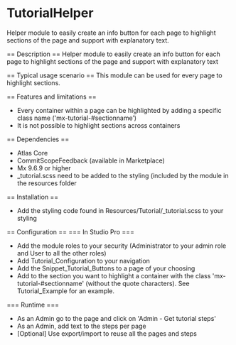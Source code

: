 # TutorialHelper
Helper module to easily create an info button for each page to highlight sections of the page and support with explanatory text.

== Description ==
Helper module to easily create an info button for each page to highlight sections of the page and support with explanatory text

== Typical usage scenario ==
This module can be used for every page to highlight sections.

== Features and limitations ==
- Every container within a page can be highlighted by adding a specific class name ('mx-tutorial-#sectionname’)
- It is not possible to highlight sections across containers 

== Dependencies ==
- Atlas Core
- CommitScopeFeedback (available in Marketplace)
- Mx 9.6.9 or higher
- _tutorial.scss need to be added to the styling (included by the module in the resources folder

== Installation ==
- Add the styling code found in Resources/Tutorial/_tutorial.scss to your styling

== Configuration ==
=== In Studio Pro ===
- Add the module roles to your security (Administrator to your admin role and User to all the other roles)
- Add Tutorial_Configuration to your navigation
- Add the Snippet_Tutorial_Buttons to a page of your choosing
- Add to the section you want to highlight a container with the class 'mx-tutorial-#sectionname' (without the quote characters). See Tutorial_Example for an example.

=== Runtime ===
- As an Admin go to the page and click on 'Admin - Get tutorial steps'
- As an Admin, add text to the steps per page
- [Optional] Use export/import to reuse all the pages and steps
